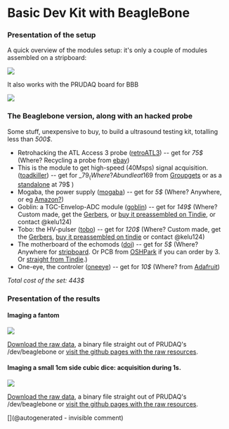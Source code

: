 # Basic Dev Kit with BeagleBone



### Presentation of the setup

A quick overview of the modules setup: it's only a couple of modules assembled on a stripboard:

![](https://raw.githubusercontent.com/kelu124/echomods/master/include/20160814/IMG_3428.png)

It also works with the PRUDAQ board for BBB

![](https://raw.githubusercontent.com/kelu124/echomods/master/include/20160814/IMG_3430.png)





###  The Beaglebone version, along with an hacked probe

Some stuff, unexpensive to buy, to build a ultrasound testing kit, totalling less than _500$_.


* Retrohacking the ATL Access 3 probe ([retroATL3](/retroATL3/)) -- get for _75$_ (Where? Recycling a probe from [ebay](http://www.ebay.fr/sch/i.html?_odkw=%22atl+access%22+probe&_osacat=0&_from=R40&_trksid=p2045573.m570.l1313.TR0.TRC0.H0.X%22atl+access%22+.TRS0&_nkw=%22atl+access%22+&_sacat=0))
* This is the module to get high-speed (40Msps) signal acquisition. ([toadkiller](/retired/toadkiller/)) -- get for _79$_ (Where?  A bundle at 169$ from [Groupgets](https://groupgets.com/manufacturers/getlab/products/prudaq) or as a [standalone](https://store.groupgets.com/#!/p/68936091) at 79$ )
* Mogaba, the power supply ([mogaba](/retired/mogaba/)) -- get for _5$_ (Where? Anywhere, or eg [Amazon?](https://www.amazon.com/s/ref=nb_sb_noss?url=node%3D667846011&field-keywords=3.3V+5V+Power+Supply+Module+Breadboard+))
* Goblin: a TGC-Envelop-ADC module ([goblin](/goblin/)) -- get for _149$_ (Where? Custom made, get the [Gerbers](/goblin/source/), or [buy it preassembled on Tindie](https://www.tindie.com/products/kelu124/ultrasound-imaging-analog-processing-module/), or contact @kelu124)
* Tobo: the HV-pulser ([tobo](/tobo/)) -- get for _120$_ (Where? Custom made, get the [Gerbers](/retired/tobo/source/), [buy it preassembled on tindie](https://www.tindie.com/products/kelu124/ultrasound-imaging-pulser-module/) or contact @kelu124)
* The motherboard of the echomods ([doj](/doj/)) -- get for _5$_ (Where? Anywhere for [stripboard](https://www.amazon.com/s/ref=nb_sb_noss_2?url=node%3D667846011&field-keywords=stripboard&rh=n%3A667846011%2Ck%3Astripboard). Or PCB from [OSHPark](https://oshpark.com/shared_projects/2taE6p4M) if you can order by 3. Or [straight from Tindie](https://www.tindie.com/products/kelu124/ultrasound-modules-motherboard/).)
* One-eye, the controler ([oneeye](/retired/oneeye/)) -- get for _10$_ (Where? from [Adafruit](https://www.adafruit.com/product/2000))


_Total cost of the set: 443$_






### Presentation of the results

#### Imaging a fantom


![](https://raw.githubusercontent.com/kelu124/echomods/master/include/20160822/20160822-205141.gif)

[Download the raw data](https://github.com/kelu124/echomods/raw/master/include/20160822/20160822-205141.bin), a binary file straight out of PRUDAQ's /dev/beaglebone or [visit the github pages with the raw resources](https://github.com/kelu124/echomods/tree/master/include/20160822).


#### Imaging a small 1cm side cubic dice: acquisition during 1s.


![](https://raw.githubusercontent.com/kelu124/echomods/master/include/20160814/sonde3V_1.gif)

[Download the raw data](https://github.com/kelu124/echomods/raw/master/include/20160814/sonde3V_1.tar.bz2), a binary file straight out of PRUDAQ's /dev/beaglebone or [visit the github pages with the raw resources](https://github.com/kelu124/echomods/tree/master/include/20160814).










[](@autogenerated - invisible comment)